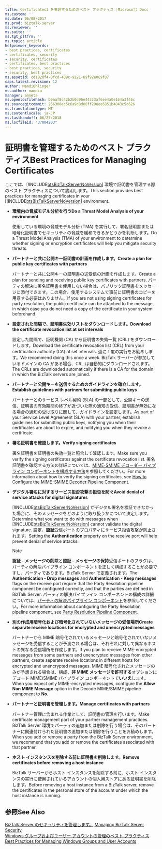 ```yaml
---
title: Certificates1 を管理するためのベスト プラクティス |Microsoft Docs
ms.custom: ''
ms.date: 06/08/2017
ms.prod: biztalk-server
ms.reviewer: ''
ms.suite: ''
ms.tgt_pltfrm: ''
ms.topic: article
helpviewer_keywords:
- best practices, certificates
- certificates, security
- security, certificates
- certificates, best practices
- best practices, security
- security, best practices
ms.assetid: cd182df4-0fcd-409c-9221-89f92e069f07
caps.latest.revision: 12
author: MandiOhlinger
ms.author: mandia
manager: anneta
ms.openlocfilehash: b9aaf8c42b2b0d96e44323af6ee4a0e164a3f46c
ms.sourcegitcommit: 266308ec5c6a9d8d80ff298ee6051b4843c5d626
ms.translationtype: MT
ms.contentlocale: ja-JP
ms.lasthandoff: 06/27/2018
ms.locfileid: "37004203"
---
```

# <a name="best-practices-for-managing-certificates"></a><span data-ttu-id="f1c13-102">証明書を管理するためのベスト プラクティス</span><span class="sxs-lookup"><span data-stu-id="f1c13-102">Best Practices for Managing Certificates</span></span>
<span data-ttu-id="f1c13-103">ここでは、[!INCLUDE[btsBizTalkServerNoVersion](../includes/btsbiztalkservernoversion-md.md)] 環境で証明書を管理する際のベスト プラクティスについて説明します。</span><span class="sxs-lookup"><span data-stu-id="f1c13-103">This section provides best practices for managing certificates in your [!INCLUDE[btsBizTalkServerNoVersion](../includes/btsbiztalkservernoversion-md.md)] environment.</span></span>  
  
- <span data-ttu-id="f1c13-104">**環境内の脅威モデル分析を行う**</span><span class="sxs-lookup"><span data-stu-id="f1c13-104">**Do a Threat Model Analysis of your environment**</span></span>  
  
   <span data-ttu-id="f1c13-105">使用している環境の脅威モデル分析 (TMA) を実行して、署名証明書または暗号化証明書でセキュリティの脅威を緩和できるかどうかを判断します。</span><span class="sxs-lookup"><span data-stu-id="f1c13-105">Do a Threat Model Analysis (TMA) of your environment to determine whether signing or encryption certificates will help you mitigate security threats.</span></span>  
  
- <span data-ttu-id="f1c13-106">**パートナーと共に公開キー証明書の計画を作成します。**</span><span class="sxs-lookup"><span data-stu-id="f1c13-106">**Create a plan for public key certificates with partners**</span></span>  
  
   <span data-ttu-id="f1c13-107">パートナーと共に公開キーの証明書の送受信の計画を作成します。</span><span class="sxs-lookup"><span data-stu-id="f1c13-107">Create a plan for sending and receiving public key certificates with partners.</span></span> <span data-ttu-id="f1c13-108">パーティの解決に署名証明書を使用しない場合は、パブリック証明書をメッセージに添付できます。この場合、使用するシステムで事前に証明書のコピーを用意する必要はありません。</span><span class="sxs-lookup"><span data-stu-id="f1c13-108">If you are not using signing certificates for party resolution, the public certificate can be attached to the message, in which case you do not need a copy of the certificate in your system beforehand.</span></span>  
  
- <span data-ttu-id="f1c13-109">**設定された間隔で、証明書失効リストをダウンロードします。**</span><span class="sxs-lookup"><span data-stu-id="f1c13-109">**Download the certificate revocation list at set intervals**</span></span>  
  
   <span data-ttu-id="f1c13-110">設定した間隔で、証明機関 (CA) から証明書の失効一覧 (CRL) をダウンロードします。</span><span class="sxs-lookup"><span data-stu-id="f1c13-110">Download the certificate revocation list (CRL) from your certification authority (CA) at set intervals.</span></span> <span data-ttu-id="f1c13-111">週に 1 度の実行をお勧めします。</span><span class="sxs-lookup"><span data-stu-id="f1c13-111">We recommend doing this once a week.</span></span> <span data-ttu-id="f1c13-112">BizTalk サーバーが参加しているドメインの CA がある場合、CRL は自動的にダウンロードされます。</span><span class="sxs-lookup"><span data-stu-id="f1c13-112">The CRLs are downloaded automatically if there is a CA for the domain in which the BizTalk servers are joined.</span></span>  
  
- <span data-ttu-id="f1c13-113">**パートナーと公開キーを送信するためのガイドラインを確立します。**</span><span class="sxs-lookup"><span data-stu-id="f1c13-113">**Establish guidelines with partners for submitting public keys**</span></span>  
  
   <span data-ttu-id="f1c13-114">パートナーとのサービス レベル契約 (SLA) の一部として、公開キーの送信、証明書の有効期間の終了が近づいた際の通知の受信、証明書が無効になる場合の通知の受け取りに関して、ガイドラインを設定します。</span><span class="sxs-lookup"><span data-stu-id="f1c13-114">As part of your Service Level Agreement (SLA) with your partner, establish guidelines for submitting public keys, notifying you when their certificates are about to expire, and notifying you when they revoke a certificate.</span></span>  
  
- <span data-ttu-id="f1c13-115">**署名証明書を確認します。**</span><span class="sxs-lookup"><span data-stu-id="f1c13-115">**Verify signing certificates**</span></span>  
  
   <span data-ttu-id="f1c13-116">署名証明書を証明書の失効一覧と照合して確認します。</span><span class="sxs-lookup"><span data-stu-id="f1c13-116">Make sure you verify the signing certificates against the certificate revocation list.</span></span> <span data-ttu-id="f1c13-117">署名証明書を確認する方法の詳細については、[MIME-SMIME デコーダー パイプライン コンポーネントを構成する方法](../core/how-to-configure-the-mime-smime-decoder-pipeline-component.md)を参照してください。</span><span class="sxs-lookup"><span data-stu-id="f1c13-117">For more information about how to verify the signing certificates, see [How to Configure the MIME-SMIME Decoder Pipeline Component](../core/how-to-configure-the-mime-smime-decoder-pipeline-component.md).</span></span>  
  
- <span data-ttu-id="f1c13-118">**デジタル署名に対するサービス拒否攻撃の拒否を防ぐ**</span><span class="sxs-lookup"><span data-stu-id="f1c13-118">**Avoid denial of service attacks for digital signatures**</span></span>  
  
   <span data-ttu-id="f1c13-119">[!INCLUDE[btsBizTalkServerNoVersion](../includes/btsbiztalkservernoversion-md.md)] がデジタル署名を検証できなかった場合に、そのメッセージをどのように取り扱うかについて決定します。</span><span class="sxs-lookup"><span data-stu-id="f1c13-119">Determine what you want to do with messages when [!INCLUDE[btsBizTalkServerNoVersion](../includes/btsbiztalkservernoversion-md.md)] cannot validate the digital signature.</span></span> <span data-ttu-id="f1c13-120">設定、**認証**受信ポートのプロパティにサービス拒否攻撃が防止されます。</span><span class="sxs-lookup"><span data-stu-id="f1c13-120">Setting the **Authentication** property on the receive port will help prevent denial of service attacks.</span></span>  
  
  > [!NOTE]
  >  <span data-ttu-id="f1c13-121">**認証 - メッセージの削除**と**認証 - メッセージの保持**受信ポートのフラグは、パーティの解決パイプライン コンポーネントを正しく構成することが必要ですし、パーティであります。BizTalk Server で定義されます。</span><span class="sxs-lookup"><span data-stu-id="f1c13-121">The **Authentication - Drop messages** and **Authentication - Keep messages** flags on the receive port require that the Party Resolution pipeline component be configured correctly, and that the parties are defined in BizTalk Server.</span></span> <span data-ttu-id="f1c13-122">パーティの解決パイプライン コンポーネントの構成の詳細については、[パーティの解決パイプライン コンポーネント](../core/party-resolution-pipeline-component.md)を参照してください。</span><span class="sxs-lookup"><span data-stu-id="f1c13-122">For more information about configuring the Party Resolution pipeline component, see [Party Resolution Pipeline Component](../core/party-resolution-pipeline-component.md).</span></span>  
  
- <span data-ttu-id="f1c13-123">**別の作成用暗号化および暗号化されていないメッセージの受信場所**</span><span class="sxs-lookup"><span data-stu-id="f1c13-123">**Create separate receive locations for encrypted and unencrypted messages**</span></span>  
  
   <span data-ttu-id="f1c13-124">パートナーから MIME 暗号化されているメッセージと暗号化されていないメッセージを受信することが予測される場合は、それぞれに対して異なるホストの異なる受信場所を作成します。</span><span class="sxs-lookup"><span data-stu-id="f1c13-124">If you plan to receive MIME-encrypted messages from some partners and unencrypted messages from other partners, create separate receive locations in different hosts for encrypted and unencrypted messages.</span></span> <span data-ttu-id="f1c13-125">MIME 暗号化されたメッセージのみが予想される場合は、構成、**非 MIME メッセージを許可する**オプションにデコード MIME/SMIME パイプライン コンポーネントで**いいえ**します。</span><span class="sxs-lookup"><span data-stu-id="f1c13-125">When you expect only MIME-encrypted messages, configure the **Allow Non MIME Message** option in the Decode MIME/SMIME pipeline component to **No**.</span></span>  
  
- <span data-ttu-id="f1c13-126">**パートナーと証明書を管理します。**</span><span class="sxs-lookup"><span data-stu-id="f1c13-126">**Manage certificates with partners**</span></span>  
  
   <span data-ttu-id="f1c13-127">パートナー管理に含まれる作業として、証明書の管理を行います。</span><span class="sxs-lookup"><span data-stu-id="f1c13-127">Make certificate management part of your partner management practices.</span></span> <span data-ttu-id="f1c13-128">BizTalk Server 環境でパーティの追加または削除を行う場合は、そのパートナーに関連付けられた証明書の追加または削除を行うことをお勧めします。</span><span class="sxs-lookup"><span data-stu-id="f1c13-128">When you add or remove a party from the BizTalk Server environment, we recommend that you add or remove the certificates associated with that partner.</span></span>  
  
- <span data-ttu-id="f1c13-129">**ホスト インスタンスを削除する前に証明書を削除します。**</span><span class="sxs-lookup"><span data-stu-id="f1c13-129">**Remove certificates before removing a host instance**</span></span>  
  
   <span data-ttu-id="f1c13-130">BizTalk サーバーからホスト インスタンスを削除する前に、ホスト インスタンスの実行に使用されているアカウントの個人用ストアにある証明書を削除します。</span><span class="sxs-lookup"><span data-stu-id="f1c13-130">Before removing a host instance from a BizTalk server, remove the certificates in the personal store of the account under which the host instance is running.</span></span>  
  
## <a name="see-also"></a><span data-ttu-id="f1c13-131">参照</span><span class="sxs-lookup"><span data-stu-id="f1c13-131">See Also</span></span>  
 <span data-ttu-id="f1c13-132">[BizTalk Server のセキュリティを管理します。](../core/managing-biztalk-server-security.md) </span><span class="sxs-lookup"><span data-stu-id="f1c13-132">[Managing BizTalk Server Security](../core/managing-biztalk-server-security.md) </span></span>  
 [<span data-ttu-id="f1c13-133">Windows グループおよびユーザー アカウントの管理のベスト プラクティス</span><span class="sxs-lookup"><span data-stu-id="f1c13-133">Best Practices for Managing Windows Groups and User Accounts</span></span>](../core/best-practices-for-managing-windows-groups-and-user-accounts.md)